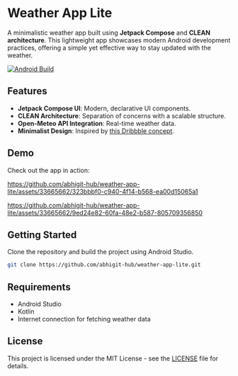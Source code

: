 # Weather App Lite

A minimalistic weather app built using **Jetpack Compose** and **CLEAN architecture**. This lightweight app showcases modern Android development practices, offering a simple yet effective way to stay updated with the weather.

[![Android Build](https://github.com/abhigit-hub/weather-app-lite/actions/workflows/android.yml/badge.svg)](https://github.com/abhigit-hub/weather-app-lite/actions/workflows/android.yml)

## Features
- **Jetpack Compose UI**: Modern, declarative UI components.
- **CLEAN Architecture**: Separation of concerns with a scalable structure.
- **Open-Meteo API Integration**: Real-time weather data.
- **Minimalist Design**: Inspired by [this Dribbble concept](https://dribbble.com/shots/19768625-Weather-App).

## Demo
Check out the app in action:

https://github.com/abhigit-hub/weather-app-lite/assets/33665662/323bbbf0-c940-4f14-b568-ea00d15065a1

https://github.com/abhigit-hub/weather-app-lite/assets/33665662/9ed24e82-60fa-48e2-b587-805709356850

## Getting Started
Clone the repository and build the project using Android Studio.

```bash
git clone https://github.com/abhigit-hub/weather-app-lite.git
```

## Requirements
- Android Studio
- Kotlin
- Internet connection for fetching weather data

## License
This project is licensed under the MIT License - see the [LICENSE](LICENSE) file for details.
